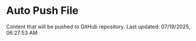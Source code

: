 # Auto Push File

Content that will be pushed to GitHub repository.
Last updated: 07/19/2025, 06:27:53 AM